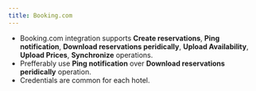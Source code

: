 ```yaml
---
title: Booking.com
---
```


- Booking.com integration supports **Create reservations**, **Ping notification**, **Download reservations peridically**, **Upload Availability**, **Upload Prices**, **Synchronize** operations.
- Prefferably use **Ping notification** over **Download reservations peridically** operation.
- Credentials are common for each hotel.
